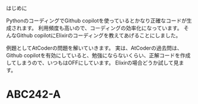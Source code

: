 はじめに

PythonのコーディングでGithub copilotを使っているとかなり正確なコードが生成されます。
利用頻度も高いので、コーディングの効率化になっています。
そんなGithub copilotにElixirのコーディングを教えてあげることにしました。

例題としてAtCoderの問題を解いていきます。
実は、AtCoderの過去問は、Github copilotを有効にしていると、勉強にならないくらい、正解コードを作成してしまうので、いつもはOFFにしています。
Elixirの場合どうか試して見ます。

# ABC242-A


